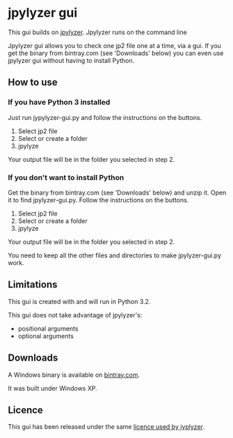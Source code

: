 # jpylyzer gui
This gui builds on [jpylyzer](https://github.com/openplanets/jpylyzer). Jpylyzer runs on the command line

Jpylyzer gui allows you to check one jp2 file one at a time, via a gui. If you get the binary from bintray.com (see 'Downloads' below) you can even use jpylyzer gui without having to install Python.

## How to use
### If you have Python 3 installed
Just run jypylyzer-gui.py and follow the instructions on the buttons.

1. Select jp2 file
2. Select or create a folder
3. jpylyze

Your output file will be in the folder you selected in step 2.

### If you don't want to install Python
Get the binary from bintray.com (see 'Downloads' below) and unzip it. Open it to find jpylyzer-gui.py. Follow the instructions on the buttons.

1. Select jp2 file
2. Select or create a folder
3. jpylyze

Your output file will be in the folder you selected in step 2.

You need to keep all the other files and directories to make jpylyzer-gui.py work.

## Limitations
This gui is created with and will run in Python 3.2.

This gui does not take advantage of jpylyzer's:
* positional arguments
* optional arguments

## Downloads
A Windows binary is available on [bintray.com](https://bintray.com/pollecuttn/generic/jpylyzer-gui/).

It was built under Windows XP.

## Licence
This gui has been released under the same [licence used by jyplyzer](https://github.com/openplanets/jpylyzer/blob/master/LICENSE).